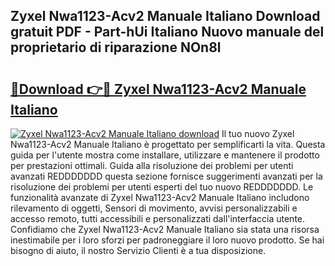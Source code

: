 ## Zyxel Nwa1123-Acv2 Manuale Italiano Download gratuit PDF - Part-hUi Italiano Nuovo manuale del proprietario di riparazione NOn8l

# <h2><a href="http://dffcqg.blite.top/?on=Zyxel+Nwa1123-Acv2+Manuale+Italiano">🔗Download 👉🔴 Zyxel Nwa1123-Acv2 Manuale Italiano</a></h2>

[![Zyxel Nwa1123-Acv2 Manuale Italiano download](https://i.imgur.com/lujVjoI.png)](http://dffcqg.blite.top/?on=Zyxel+Nwa1123-Acv2+Manuale+Italiano)
Il tuo nuovo Zyxel Nwa1123-Acv2 Manuale Italiano è progettato per semplificarti la vita. Questa guida per l'utente mostra come installare, utilizzare e mantenere il prodotto per prestazioni ottimali. Guida alla risoluzione dei problemi per utenti avanzati REDDDDDDD questa sezione fornisce suggerimenti avanzati per la risoluzione dei problemi per utenti esperti del tuo nuovo REDDDDDDD. Le funzionalità avanzate di Zyxel Nwa1123-Acv2 Manuale Italiano includono rilevamento di oggetti, Sensori di movimento, avvisi personalizzabili e accesso remoto, tutti accessibili e personalizzati dall'interfaccia utente. Confidiamo che Zyxel Nwa1123-Acv2 Manuale Italiano sia stata una risorsa inestimabile per i loro sforzi per padroneggiare il loro nuovo prodotto. Se hai bisogno di aiuto, il nostro Servizio Clienti è a tua disposizione.
